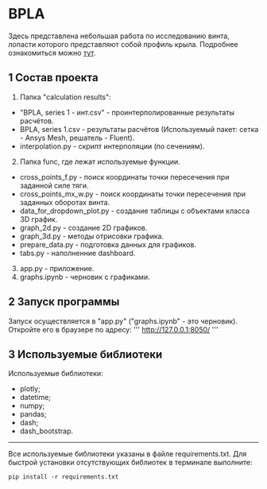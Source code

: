 # BPLA

Здесь представлена небольшая работа по исследованию винта, лопасти которого представляют собой профиль крыла. Подробнее ознакомиться можно [тут](https://hedgedoc.auto-sys.su/px_bhyu2TTapW_uVCvvQzA?both).

## 1 Состав проекта

1. Папка "calculation results":
- "BPLA, series 1 - инт.csv" - проинтерполированные результаты расчётов.
- BPLA, series 1.csv - результаты расчётов (Используемый пакет: сетка - Ansys Mesh, решатель - Fluent).
- interpolation.py - скрипт интерполяции (по сечениям).
2. Папка func, где лежат используемые функции.
- cross_points_f.py - поиск координаты точки пересечения при заданной силе тяги.
- cross_points_mx_w.py - поиск координаты точки пересечения при заданных оборотах винта.
- data_for_dropdown_plot.py - создание таблицы с объектами класса 3D график.
- graph_2d.py - создание 2D графиков.
- graph_3d.py - методы отрисовки графика.
- prepare_data.py - подготовка данных для графиков.
- tabs.py - наполненние dashboard.
3. app.py - приложение.
4. graphs.ipynb - черновик с графиками.

## 2 Запуск программы

Запуск осуществляется в "app.py" ("graphs.ipynb" - это черновик). Откройте его в браузере по адресу: 
'''
http://127.0.0.1:8050/
''' 

## 3 Используемые библиотеки
Используемые библиотеки:
- plotly;
- datetime;
- numpy;
- pandas;
- dash;
- dash_bootstrap. 
____
Все используемые библиотеки указаны в файле requirements.txt. Для быстрой установки отсутствующих библиотек в терминале выполните: 
```
pip install -r requirements.txt
```